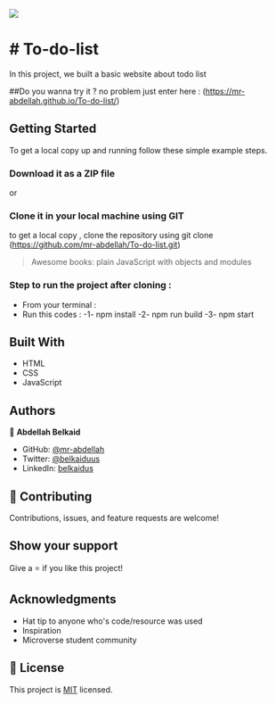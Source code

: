 ![](https://img.shields.io/badge/Microverse-blueviolet)

# # To-do-list

In this project, we built a basic website about todo list 

##Do you wanna try it ? no problem just enter here : (https://mr-abdellah.github.io/To-do-list/)

## Getting Started

To get a local copy up and running follow these simple example steps.

### Download it as a ZIP file
or

### Clone it in your local machine using GIT
to get a local copy , clone the repository using git clone
(https://github.com/mr-abdellah/To-do-list.git)

> Awesome books: plain JavaScript with objects and modules

### Step to run the project after cloning :

- From your terminal :
- Run this codes :
-1- npm install
-2- npm run build
-3- npm start

## Built With

- HTML
- CSS
- JavaScript

## Authors

👤 **Abdellah Belkaid**

- GitHub: [@mr-abdellah](https://github.com/mr-abdellah)
- Twitter: [@belkaiduus](https://twitter.com/belkaiduus)
- LinkedIn: [belkaidus](https://linkedin.com/in/belkaidus)


## 🤝 Contributing

Contributions, issues, and feature requests are welcome!

## Show your support

Give a ⭐️ if you like this project!

## Acknowledgments

- Hat tip to anyone who's code/resource was used
- Inspiration
- Microverse student community

## 📝 License

This project is [MIT](./MIT.md) licensed.
